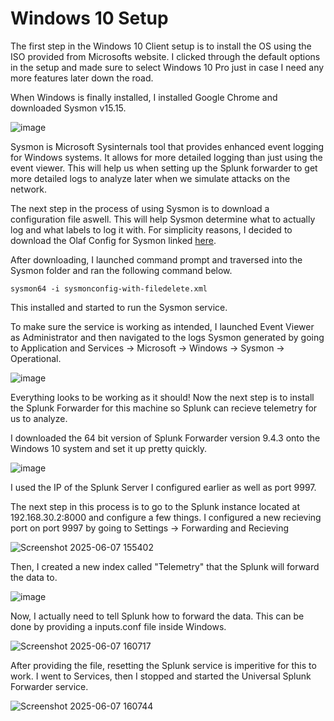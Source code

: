 # Windows 10 Setup

The first step in the Windows 10 Client setup is to install the OS using the ISO provided from Microsofts website. I clicked through the default options in the setup and made sure to select Windows 10 Pro just in case I need any more features later down the road.

When Windows is finally installed, I installed Google Chrome and downloaded Sysmon v15.15.

![image](https://github.com/user-attachments/assets/dc5af208-f4c5-4c5e-bfbf-afaf9b882083)

Sysmon is Microsoft Sysinternals tool that provides enhanced event logging for Windows systems. It allows for more detailed logging than just using the event viewer. This will help us when setting up the Splunk forwarder to get more detailed logs to analyze later when we simulate attacks on the network.

The next step in the process of using Sysmon is to download a configuration file aswell. This will help Sysmon determine what to actually log and what labels to log it with. For simplicity reasons, I decided to download the Olaf Config for Sysmon linked [here](https://github.com/olafhartong/sysmon-modular/blob/master/sysmonconfig-with-filedelete.xml).

After downloading, I launched command prompt and traversed into the Sysmon folder and ran the following command below.

`sysmon64 -i sysmonconfig-with-filedelete.xml`

This installed and started to run the Sysmon service. 

To make sure the service is working as intended, I launched Event Viewer as Administrator and then navigated to the logs Sysmon generated by going to Application and Services -> Microsoft -> Windows -> Sysmon -> Operational.

![image](https://github.com/user-attachments/assets/967ede4f-84a7-4a8b-8ba2-01fb179d9810)

Everything looks to be working as it should! Now the next step is to install the Splunk Forwarder for this machine so Splunk can recieve telemetry for us to analyze.

I downloaded the 64 bit version of Splunk Forwarder version 9.4.3 onto the Windows 10 system and set it up pretty quickly.

![image](https://github.com/user-attachments/assets/0a988542-3ac6-426b-a4f4-b003b43de228)

I used the IP of the Splunk Server I configured earlier as well as port 9997. 

The next step in this process is to go to the Splunk instance located at 192.168.30.2:8000 and configure a few things. I configured a new recieving port on port 9997 by going to Settings -> Forwarding and Recieving


![Screenshot 2025-06-07 155402](https://github.com/user-attachments/assets/c121e462-9b79-4612-966a-d41670e07149)

Then, I created a new index called "Telemetry" that the Splunk will forward the data to. 

![image](https://github.com/user-attachments/assets/f68a6fc4-5b5b-417f-b352-bbe693a8a89f)

Now, I actually need to tell Splunk how to forward the data. This can be done by providing a inputs.conf file inside Windows.

![Screenshot 2025-06-07 160717](https://github.com/user-attachments/assets/30fc8a5b-c1a2-411c-a419-e5ac9d5f2c0f)

After providing the file, resetting the Splunk service is imperitive for this to work. I went to Services, then I stopped and started the Universal Splunk Forwarder service.

![Screenshot 2025-06-07 160744](https://github.com/user-attachments/assets/061393bc-e3b7-4595-b08b-7675643d3d7f)

